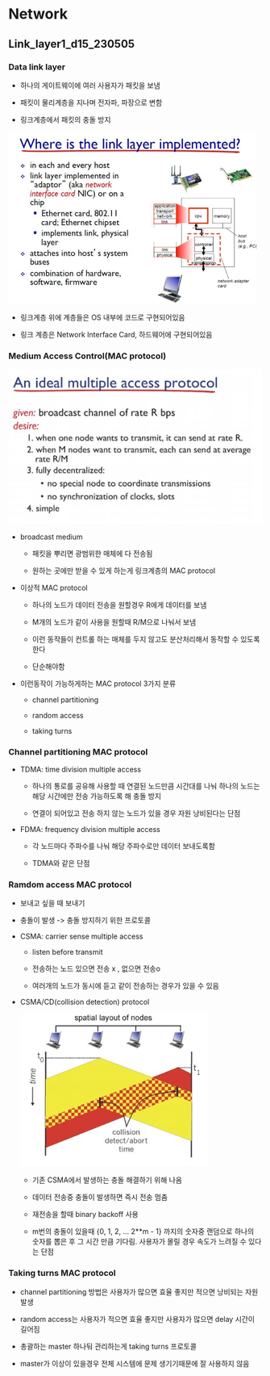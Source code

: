 # Network

## Link_layer1_d15_230505

### Data link layer

-  하나의 게이트웨이에 여러 사용자가 패킷을 보냄

- 패킷이 물리계층을 지나며 전자파, 파장으로 변함

- 링크계층에서 패킷의 충돌 방지

![](Network_d15_Link_layer1_assets/2023-05-05-09-24-46-image.png)

- 링크계층 위에 계층들은 OS 내부에 코드로 구현되어있음

- 링크 계층은 Network Interface Card, 하드웨어에 구현되어있음

### 

### Medium Access Control(MAC protocol)

![](Network_d15_Link_layer1_assets/2023-05-05-09-31-04-image.png)

- broadcast medium
  
  - 패킷을 뿌리면 광범위한 매체에 다 전송됨
  
  - 원하는 곳에만 받을 수 있게 하는게 링크계층의 MAC protocol

- 이상적 MAC protocol
  
  - 하나의 노드가 데이터 전송을 원할경우 R에게 데이터를 보냄
  
  -  M개의 노드가 같이 사용을 원할때  R/M으로 나눠서 보냄
  
  - 이런 동작들이 컨트롤 하는 매체를 두지 않고도 분산처리해서 동작할 수 있도록한다
  
  - 단순해야함

- 이런동작이 가능하게하는 MAC protocol 3가지 분류
  
  - channel partitioning
  
  - random access
  
  - taking turns



### Channel partitioning MAC protocol

- TDMA: time division multiple access
  
  - 하나의 통로를 공유해 사용할 때 연결된 노드만큼 시간대를 나눠 하나의 노드는 해당 시간에만 전송 가능하도록 해 충돌 방지
  
  - 연결이 되어있고 전송 하지 않는 노드가 있을 경우 자원 낭비된다는 단점

- FDMA: frequency division multiple access
  
  - 각 노드마다 주파수를 나눠 해당 주파수로만 데이터 보내도록함
  
  - TDMA와 같은 단점



### Ramdom access MAC protocol

- 보내고 싶을 때 보내기

- 충돌이 발생 -> 충돌 방지하기 위한 프로토콜



- CSMA: carrier sense multiple access
  
  - listen before transmit
  
  - 전송하는 노드 있으면 전송 x , 없으면 전송o
  
  - 여러개의 노드가 동시에 듣고 같이 전송하는 경우가 있을 수 있음

- CSMA/CD(collision detection) protocol
  
  ![](Network_d15_Link_layer1_assets/2023-05-05-09-54-47-image.png)
  
  - 기존 CSMA에서 발생하는 충돌 해결하기 위해 나옴
  
  - 데이터 전송중 충돌이 발생하면 즉시 전송 멈춤
  
  - 재전송을 할때 binary backoff 사용
  
  - m번의 충돌이 있을때 {0, 1, 2, ... 2**m  - 1} 까지의 숫자중 랜덤으로 하나의 숫자를 뽑은 후 그 시간 만큼 기다림. 사용자가 몰릴 경우 속도가 느려질 수 있다는 단점



### Taking turns MAC protocol

- channel partitioning 방법은 사용자가 많으면 효율 좋지만 적으면 낭비되는 자원 발생

- random access는 사용자가 적으면 효율 좋지만 사용자가 많으면 delay 시간이 길어짐

- 총괄하는 master 하나둬 관리하는게 taking turns 프로토콜

- master가 이상이 있을경우 전체 시스템에 문제 생기기때문에 잘 사용하지 않음


